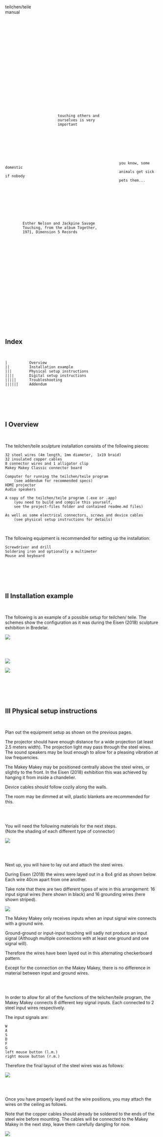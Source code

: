 
</br></br></br></br></br></br></br></br></br></br></br></br></br></br>

teilchen/teile  
manual  
  
</br></br></br></br></br></br></br></br></br></br></br></br></br></br>
  
```




                        touching others and  
                        ourselves is very  
                        important

			
			
			
			
			


                                                    you know, some domestic
                                                    animals get sick if nobody
                                                    pets them...


										
										
										
										
										
										
										
		Esther Nelson and Jackpine Savage
		Touching, from the album Together,
		1971, Dimension 5 Records
		
		
		
		
```

</br></br></br></br></br></br></br></br></br></br></br></br></br></br>


## Index

</br>

    |          Overview
    ||         Installation example
    |||        Physical setup instructions
    ||||       Digital setup instructions
    |||||      Troubleshooting
    ||||||     Addendum

</br></br></br></br>

## I Overview

</br>

The teilchen/teile sculpture installation consists of the following pieces:  

    32 steel wires (4m length, 1mm diameter,  1x19 braid)
	32 insulated copper cables
	8 connector wires and 1 alligator clip
	Makey Makey Classic connector board 
    
	Computer for running the teilchen/teile program
    	(see addendum for recommended specs)
	HDMI projector
	Audio speakers
	
    A copy of the teilchen/teile program (.exe or .app)
	    (you need to build and compile this yourself,
        see the project-files folder and contained readme.md files)
	
    As well as some electrical connectors, screws and device cables
	    (see physical setup instructions for details)
		
</br>

The following equipment is recommended for setting up the installation:

    Screwdriver and drill
	Soldering iron and optionally a multimeter
	Mouse and keyboard
	 
</br></br></br></br>

## II Installation example

</br>
        
The following is an example of a possible setup for teilchen/ teile. The schemes show the configuration as it was during the Eisen (2018) sculpture exhibition in Bredelar.  

![](https://raw.githubusercontent.com/voec/teilchen-teile/master/manual/1.png)

</br></br>

![](https://raw.githubusercontent.com/voec/teilchen-teile/master/manual/1b.png)

![](https://raw.githubusercontent.com/voec/teilchen-teile/master/manual/2.png)
 
</br></br></br></br>

## III Physical setup instructions

</br>

Plan out the equipment setup as shown on the previous pages.  

The projector should have enough distance for a wide projection (at least 2.5 meters width). The projection light may pass through the steel wires. The sound speakers may be loud enough to allow for a pleasing vibration at low frequencies.  

The Makey Makey may be positioned centrally above the steel wires, or slightly to the front. In the Eisen (2018) exhibition this was achieved by hanging it from inside a chandelier.  

Device cables should follow cozily along the walls.  

The room may be dimmed at will, plastic blankets are recommended for this.  

</br></br>

You will need the following materials for the next steps.  
(Note the shading of each different type of connector)  

![](https://raw.githubusercontent.com/voec/teilchen-teile/master/manual/3.png)

</br></br>

Next up, you will have to lay out and attach the steel wires.  

During Eisen (2018) the wires were layed out in a 8x4 grid as shown below. Each wire 40cm apart from one another.  

Take note that there are two different types of wire in this arrangement: 16 input signal wires (here shown in black) and 16 grounding wires (here shown striped).  

![](https://raw.githubusercontent.com/voec/teilchen-teile/master/manual/4.png)

The Makey Makey only receives inputs when an input signal wire connects with a ground wire.  

Ground-ground or input-input touching will sadly not produce an input signal (Although multiple connections with at least one ground and one signal will).  

Therefore the wires have been layed out in this alternating checkerboard pattern.  

Except for the connection on the Makey Makey, there is no difference in material between input and ground wires.  

</br></br>

In order to allow for all of the functions of the teilchen/teile program, the Makey Makey connects 8 different key signal inputs. Each connected to 2 steel input wires respectively.  

The input signals are:  

    W
	A
	S
	D
	F
	G
	left mouse button (l.m.)
	right mouse button (r.m.)

Therefore the final layout of the steel wires was as follows:  

![](https://raw.githubusercontent.com/voec/teilchen-teile/master/manual/4b.png)

</br></br>

Once you have properly layed out the wire positions, you may attach the wires on the ceiling as follows.  

Note that the copper cables should already be soldered to the ends of the steel wire before mounting. The cables will be connected to the Makey Makey in the next step, leave them carefully dangling for now.  

![](https://raw.githubusercontent.com/voec/teilchen-teile/master/manual/5.png)

Make sure the steel wire holds firmly in place, even when pulling on it a little.  

</br></br>

Finally you will now connect each of the copper cables -- via the white connector wires -- to the Makey Makey, as shown on the next pages.  

There should be a push-in connector for each key input, labled accordingly. As well as a ground push-in connector for the 16 ground wires.  

Remember to look back to the connector type overview and the steel wire layout for more context.  

![](https://raw.githubusercontent.com/voec/teilchen-teile/master/manual/6.png)

Let's take the W connection as an example:  

First, plug in the white connector wire into the W input on the Makey Makey.  

Plug the other end into the W connector.  

Plug in the 2 copper cables corresponding to the W steel signal wires into the connector as well.  

Repeat this process for all 8 inputs, as well as the grounding connector. Note that the ground connector is linked via an alligator clip.  

![](https://raw.githubusercontent.com/voec/teilchen-teile/master/manual/6b.png)

You should now be able to make a connection from one steel wire all the way through the Makey Makey to a grounding steel wire.  

Remember to check if all inputs are working correctly!
 
</br></br></br></br>

## IIII Digital setup instructions

</br>

Copy the teilchen/teile program onto the computer.  

Run the .exe or .app file. Select fullscreen mode and set the display resolution if prompted.  

Disconnect all input devices other than the Makey Makey. The installation should now be running.

</br></br></br></br>

## IIIII Troubleshooting

</br>

**The teilchen/teile program is running at a low framerate or not starting at all...**

Check that your device is meeting the recommended system specs.  

Try lowering the graphics settings in the startup configuration popup (Hold the ALT key during launch).  

Install any necessary drivers or redistributables. Try installing and running Unity Engine to check that you have all required files and other projects are working.  

</br>

**I am touching/connecting the steel wires but the visuals and sound do not change or react properly...**

Make sure the teilchen/teile program is focused so it can receive inputs. Click into the program window once.  

Make sure the Makey Makey is connected and the status LED is showing a signal. Try plugging the Makey Makey out and in again.  

Make sure you are connecting a grounding and input wire respectively.
Check that all soldering and clip connections are in order (using a multimeter can help here).  

</br>

**I am not touching any wires but the Makey Makey/program is still receiving inputs...**

Make sure that no wires are entangled with each other.  

Make sure that no other input devices are plugged in. Try plugging the Makey Makey out and in again.  

Check that all soldering and clip connections are in order (using a multimeter can help here). Check that no two connectors are accidentally touching on the Makey Makey.  

Check that all insulation is in order. Occasionally humid conditions/surfaces can cause short circuits. If the wires are hung from screws in the ceiling, use plastic dowels to minimize the risk of false connections through humid plaster or conductive materials in the ceiling.

</br>

**Check the Makey Makey manual for further help.**

</br></br></br></br>

## IIIIII Addendum

</br>

**Recommended minimum system specs**

    2,4 GHz Intel Core 2 Duo Prozessor
	8 GB DDR3 RAM
	50 GB HDD
	NVIDIA GeForce 320M, 256 MB DDR3
	USB Connector Type A
	
    tested on Mac OS X 10.9.5 and Windows 10, 64bit
	 
</br></br></br></br></br></br></br></br></br></br></br></br></br></br>

many thanks to julia for  
co-producing the installation with me

this manual was written by nicole  
and is licensed under the MIT License  

version 1.1

teilchen/teile, 2018

</br></br></br></br></br></br></br></br></br></br></br></br></br></br>